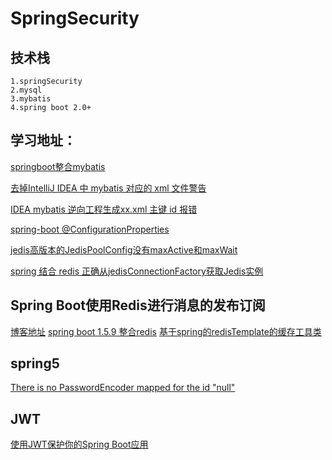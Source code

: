 # SpringSecurity
## 技术栈
    1.springSecurity
    2.mysql
    3.mybatis
    4.spring boot 2.0+
## 学习地址：
[springboot整合mybatis](https://blog.csdn.net/winter_chen001/article/details/77249029)

[去掉IntelliJ IDEA 中 mybatis 对应的 xml 文件警告](https://blog.csdn.net/aubdiy/article/details/68485336)

[IDEA mybatis 逆向工程生成xx.xml 主键 id 报错](https://blog.csdn.net/liuyinfei_java/article/details/79921797)

[spring-boot @ConfigurationProperties](https://blog.csdn.net/guduyishuai/article/details/70879952)

[jedis高版本的JedisPoolConfig没有maxActive和maxWait](https://blog.csdn.net/lovesomnus/article/details/52021181)

[spring 结合 redis 正确从jedisConnectionFactory获取Jedis实例](https://blog.csdn.net/tiantiandjava/article/details/42913691)

## Spring Boot使用Redis进行消息的发布订阅
   [博客地址](https://www.tianmaying.com/tutorial/springboot-redis-message)
   [spring boot 1.5.9 整合redis](https://yq.aliyun.com/articles/539524)
   [基于spring的redisTemplate的缓存工具类](http://hbxflihua.iteye.com/blog/2328156)
   
## spring5
   [There is no PasswordEncoder mapped for the id "null"](https://blog.csdn.net/dream_an/article/details/79381459)
   
## JWT
   [使用JWT保护你的Spring Boot应用](https://segmentfault.com/a/1190000009231329)
